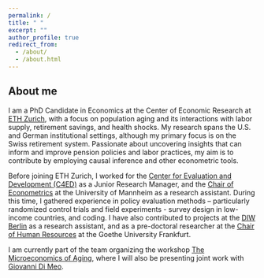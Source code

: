 ```yaml
---
permalink: /
title: " "
excerpt: ""
author_profile: true
redirect_from: 
  - /about/
  - /about.html
---
```


About me
------

I am a PhD Candidate in Economics at the Center of Economic Research at [ETH Zurich](https://irme.ethz.ch/), with a focus on population aging and its interactions with labor supply, retirement savings, and health shocks. My research spans the U.S. and German institutional settings, although my primary focus is on the Swiss retirement system. Passionate about uncovering insights that can inform and improve pension policies and labor practices, my aim is to contribute by employing causal inference and other econometric tools.

Before joining ETH Zurich, I worked for the [Center for Evaluation and Development (C4ED)](https://c4ed.org/) as a Junior Research Manager, and the [Chair of Econometrics](https://www.vwl.uni-mannheim.de/en/about/faculty-members/prof-dr-froelich/) at the University of Mannheim as a research assistant. During this time, I gathered experience in policy evaluation methods – particularly randomized control trials and field experiments - survey design in low-income countries, and coding. I have also contributed to projects at the [DIW Berlin](https://www.diw.de/en) as a research assistant, and as a pre-doctoral researcher at the [Chair of Human Resources](https://www.wiwi.uni-frankfurt.de/en/departments/mm/professuren/professur-friebel/team/prof-guido-friebel-phd.html) at the Goethe University Frankfurt. 

I am currently part of the team organizing the workshop [The Microeconomics of Aging](https://u.ethz.ch/2CA7j), where I will also be presenting joint work with [Giovanni Di Meo](https://sites.google.com/view/giovannidimeo/home). 
